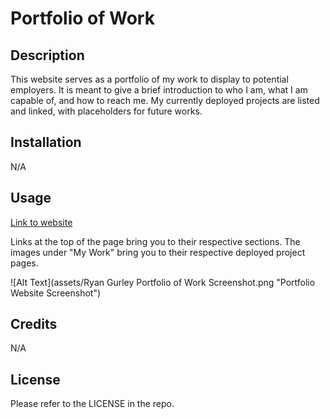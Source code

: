 # Portfolio of Work

## Description

This website serves as a portfolio of my work to display to potential employers. It is meant to give a brief introduction to who I am, what I am capable of, and how to reach me. My currently deployed projects are listed and linked, with placeholders for future works.

## Installation

N/A

## Usage

[Link to website](https://gurleyryan.github.io/portfolio-of-work/)

Links at the top of the page bring you to their respective sections. The images under "My Work" bring you to their respective deployed project pages.

![Alt Text](assets/Ryan Gurley Portfolio of Work Screenshot.png "Portfolio Website Screenshot")

## Credits

N/A

## License

Please refer to the LICENSE in the repo.
